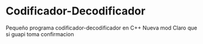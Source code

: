 # Codificador-Decodificador
Pequeño programa codificador-decodificador en C++
Nueva mod
Claro que si guapi toma confirmacion 
